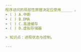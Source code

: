 ```yaml
---
程序访问的局部性原理决定应使用_____ 。
- ( ) A.中断 
- ( ) B.DMA 
- ( ) C.高速缓存 
- ( ) D.虚拟存储器

> 知识点：进程状态与控制。

---
```

